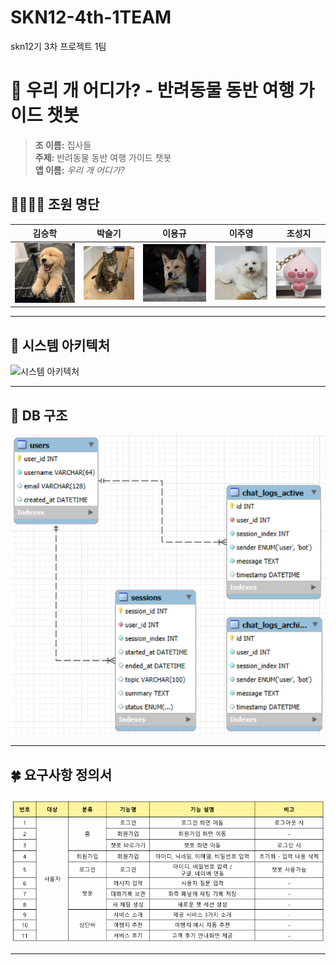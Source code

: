 ﻿# SKN12-4th-1TEAM
 
skn12기 3차 프로젝트 1팀

# 🐾 우리 개 어디가? - 반려동물 동반 여행 가이드 챗봇

> **조 이름:** 집사들  
> **주제:** 반려동물 동반 여행 가이드 챗봇  
> **앱 이름:** _우리 개 어디가?_

## 👨‍👩‍👧‍👦 조원 명단

| 김승학                  | 박슬기                  | 이용규               | 이주영                  | 조성지                   |
| ----------------------- | ----------------------- | -------------------- | ----------------------- | ------------------------ |
| ![a](./assets/a.png)    | ![b](./assets/b.png)    | ![c](./assets/c.png) | ![d](./assets/d.png)    | ![e](./assets/e.png)     |

---

## 🧠 시스템 아키텍처

![시스템 아키텍처](./assets/시스템아키텍처.png)

---

## 🐶 DB 구조

![DB 구조](./assets/DB구조.png)

---

## 🍀 요구사항 정의서

![요구사항 정의서](./assets/요구사항정의서.png)

---
